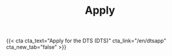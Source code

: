 ﻿---
# An instance of the Blank widget.
# Documentation: https://sourcethemes.com/academic/docs/page-builder/
widget: blank

# Activate this widget? true/false
active: true

# This file represents a page section.
headless: true

# Order that this section appears on the page.
weight: 50

title: Apply

design:
  columns: "2"

  #spacing:
  #  padding: ["20px", "0", "20px", "0"]

---

{{< cta cta_text="Apply for the DTS (DTS)" cta_link="/en/dtsapp" cta_new_tab="false" >}}